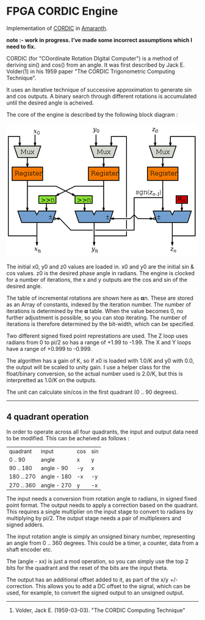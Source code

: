 FPGA CORDIC Engine
=============

Implementation of 
[CORDIC](https://en.wikibooks.org/w/index.php?title=Digital_Circuits/CORDIC)
in 
[Amaranth](https://github.com/amaranth-lang/amaranth).

**note :- work in progress. I've made some incorrect assumptions which I need to fix.**

CORDIC (for "COordinate Rotation DIgital Computer") is a method of deriving sin() and cos() from an angle. It was first described by Jack E. Volder(1) in his 1959 paper "The CORDIC Trigonometric Computing Technique".

It uses an iterative technique of successive approximation to generate sin and cos outputs. A binary search through different rotations is accumulated until the desired angle is acheived.

The core of the engine is described by the following block diagram :

![hello](CORDIC.png)

The initial x0, y0 and z0 values are loaded in. x0 and y0 are the initial sin & cos values. z0 is the desired phase angle in radians. The engine is clocked for a number of iterations, the x and y outputs are the cos and sin of the desired angle.

The table of incremental rotations are shown here as **α**n. These are stored as an Array of constants, indexed by the iteration number. The number of iterations is determined by the **α** table. When the value becomes 0, no further adjustment is possible, so you can stop iterating. The number of iterations is therefore determined by the bit-width, which can be specified.

Two different signed fixed point represtations are used. The Z loop uses radians from 0 to pi/2 so has a range of +1.99 to -1.99. The X and Y loops have a range of +0.999 to -0.999.

The algorithm has a gain of K, so if x0 is loaded with 1.0/K and y0 with 0.0, the output will be scaled to unity gain. I use a helper class for the float/binary conversion, so the actual number used is 2.0/K, but this is interpretted as 1.0/K on the outputs.

The unit can calculate sin/cos in the first quadrant (0 .. 90 degrees).

----

4 quadrant operation
----

In order to operate across all four quadrants, the input and output data need to be modified. This can be acheived as follows :

<div>
<table>
    <tr>
        <td>quadrant</td>
        <td>input</td>
        <td>cos</td>
        <td>sin</td>
    </tr>
    <tr>
        <td>0 .. 90</td>
        <td>angle</td>
        <td>x</td>
        <td>y</td>
    </tr>
    <tr>
        <td>90 .. 180</td>
        <td>angle - 90</td>
        <td>-y</td>
        <td>x</td>
    </tr>
    <tr>
        <td>180 .. 270</td>
        <td>angle - 180</td>
        <td>-x</td>
        <td>-y</td>
    </tr>
    <tr>
        <td>270 .. 360</td>
        <td>angle - 270</td>
        <td>y</td>
        <td>-x</td>
    </tr>
</table>
</div>

The input needs a conversion from rotation angle to radians, in signed fixed point format. The output needs to apply a correction based on the quadrant. This requires a single multiplier on the input stage to convert to radians by multiplying by pi/2. The output stage needs a pair of multiplexers and signed adders.

The input rotation angle is simply an unsigned binary number, representing an angle from 0 .. 360 degrees. This could be a timer, a counter, data from a shaft encoder etc.

The (angle - xx) is just a mod operation, so you can simply use the top 2 bits for the quadrant and the reset of the bits are the input theta.

The output has an additional offset added to it, as part of the x/y +/- correction. This allows you to add a DC offset to the signal, which can be used, for example, to convert the signed output to an unsigned output.

----

1. Volder, Jack E. (1959-03-03). "The CORDIC Computing Technique"
